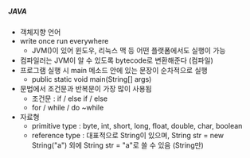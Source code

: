 ##### JAVA

- 객체지향 언어
- write once run everywhere
  - JVM()이 있어 윈도우, 리눅스 맥 등 어떤 플랫폼에서도 실행이 가능
- 컴파일러는 JVM이 알 수 있도록 bytecode로 변환해준다 (컴파일)
- 프로그램 실행 시 main 메소드 안에 있는 문장이 순차적으로 실행
  - public static void main(String[] args)
- 문법에서 조건문과 반복문이 가장 많이 사용됨
  - 조건문 : if / else if / else
  - for / while / do ~while
- 자료형
  - primitive type : byte, int, short, long, float, double, char, boolean
  - reference type : 대표적으로 String이 있으며,
                     String str = new String("a") 외에 String str = "a"로 쓸 수 있음 (String만)